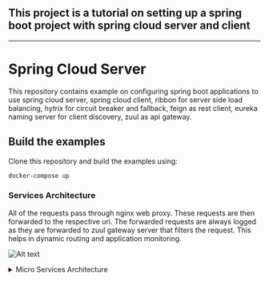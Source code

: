 ## This project is a tutorial on setting up a spring boot project with spring cloud server and client

---
# Spring Cloud Server

This repository contains example on configuring spring boot applications to use
spring cloud server, spring cloud client, ribbon for server side load balancing,
hytrix for circuit breaker and fallback, feign as rest client, eureka naming server
for client discovery, zuul as api gateway.

## Build the examples

Clone this repository and build the examples using:

```
docker-compose up
```

### Services Architecture

All of the requests pass through nginx web proxy. These requests are then forwarded to the respective uri. The forwarded requests are always logged as they are forwarded to zuul gateway server that filters the request. This helps in dynamic routing and application monitoring.

![Alt text](https://g.gravizo.com/source/custom_image?https%3A%2F%2Fraw.githubusercontent.com%2Fjeevan1133%2FSpring-Cloud-Config%2Fmaster%2FREADME.md)
<details>
<summary>Micro Services Architecture</summary>
custom_image
  digraph architecture {    
    rankdir = TB;
    User [shape=Mdiamond];
    node[shape=component];
    Ribbon[shape=underline];
    {rank=same; User, Nginx, ZuulServer};
    {rank=same; Ribbon, EurekaNamingServer };
    {rank=same; CurrencyCalculationService, CurrencyExchangeService, LimitsService};  
    {rank=same; CurrencyExchangeService1, CurrencyExchangeService2, CurrencyExchangeService3};
    start -> User;
    User -> Nginx;
    Nginx -> ZuulServer;
    Nginx -> CurrencyCalculationService;
    CurrencyCalculationService -> ZuulServer;
    ZuulServer -> EurekaNamingServer;
    Ribbon -> EurekaNamingServer;
    SpringCloudConfigServer -> EurekaNamingServer;
    CurrencyExchangeService -> EurekaNamingServer;
    CurrencyCalculationService -> EurekaNamingServer;
    LimitsService -> EurekaNamingServer;
    CurrencyExchangeService -> LimitsService;
    LimitsService -> SpringCloudConfigServer;
    Ribbon -> CurrencyExchangeService1;
    Ribbon -> CurrencyExchangeService2;
    Ribbon -> CurrencyExchangeService3;
    CurrencyExchangeService -> DB;
    SpringCloudConfigServer -> Git;
    start[shape=Mdiamond];
  }
  custom_image
  </details>

